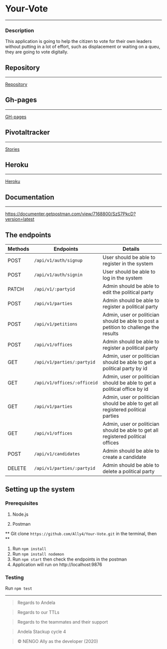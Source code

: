 # Your-Vote
-------------------------------------------------

### Description

This application is going to help the citizen to vote for their own leaders without putting in a lot of effort, such as displacement or waiting on a queu, they are going to vote digitally.


## Repository
-------------------------------------------------
[Repository](https://github.com/Ally4/Your-Vote.git)

## Gh-pages
-------------------------------------------------
[GH-pages](https://ally4.github.io/Your-Vote/UI)

## Pivotaltracker
-------------------------------------------------
[Stories](https://www.pivotaltracker.com/n/projects/2437073)

## Heroku
-------------------------------------------------
[Heroku](https://vote4you.herokuapp.com/)

## Documentation
-------------------------------------------------
https://documenter.getpostman.com/view/7168800/SzS7PkcD?version=latest


## The endpoints

|     Methods       |     Endpoints                  |      Details                                                                           | 
|-------------------|--------------------------------|---------------------------------------------------------------------------------------------|
|POST               |  `/api/v1/auth/signup`         |User should be able to register in the   system                                              |
|POST               |  `/api/v1/auth/signin`         |User should be able to log in the system                                                     |
|PATCH              |  `/api/v1/:partyid`            |Admin should be able to edit the political party                                             |
|POST               |  `/api/v1/parties`             |Admin should be able to register a political party                                           |
|POST               |  `/api/v1/petitions`           |Admin, user or politician should be able to post a petition to challenge the  results        |
|POST               |  `/api/v1/offices`             |Admin should be able to register a political party                                           |
|GET                |  `/api/v1/parties/:partyid`    |Admin, user or politician should be able to get a political party by id                      |
|GET                |  `/api/v1/offices/:officeid`   |Admin, user or politician should be able to get a political office by id                     |
|GET                |  `/api/v1/parties`             |Admin, user or politician should be able to get all registered political parties             |
|GET                |  `/api/v1/offices`             |Admin, user or politician should be able to get all registered political offices             | 
|POST               |  `/api/v1/candidates`          |Admin should be able to create a candidate                                                   |
|DELETE             |  `/api/v1/parties/:partyid`    |Admin should be able to delete a political party                                             |

## Setting up the system
### Prerequisites
1. Node.js

1. Postman

** Git clone `https://github.com/Ally4/Your-Vote.git` in the terminal, then **
1. Run `npm install`
1. Run `npm install nodemon`
1. Run `npm start` then check the endpoints in the postman
1. Application will run on http://localhost:9876

### Testing
Run `npm test`
___

> Regards to Andela

> Regards to our TTLs

> Regards to the teammates and their support

> Andela Stackup cycle 4

> &copy; NENGO Ally as the developer (2020)
